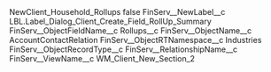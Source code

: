 <?xml version="1.0" encoding="UTF-8"?>
<CustomMetadata xmlns="http://soap.sforce.com/2006/04/metadata" xmlns:xsi="http://www.w3.org/2001/XMLSchema-instance" xmlns:xsd="http://www.w3.org/2001/XMLSchema">
    <label>NewClient_Household_Rollups</label>
    <protected>false</protected>
    <values>
        <field>FinServ__NewLabel__c</field>
        <value xsi:type="xsd:string">LBL.Label_Dialog_Client_Create_Field_RollUp_Summary</value>
    </values>
    <values>
        <field>FinServ__ObjectFieldName__c</field>
        <value xsi:type="xsd:string">Rollups__c</value>
    </values>
    <values>
        <field>FinServ__ObjectName__c</field>
        <value xsi:type="xsd:string">AccountContactRelation</value>
    </values>
    <values>
        <field>FinServ__ObjectRTNamespace__c</field>
        <value xsi:type="xsd:string">Industries</value>
    </values>
    <values>
        <field>FinServ__ObjectRecordType__c</field>
        <value xsi:nil="true"/>
    </values>
    <values>
        <field>FinServ__RelationshipName__c</field>
        <value xsi:nil="true"/>
    </values>
    <values>
        <field>FinServ__ViewName__c</field>
        <value xsi:type="xsd:string">WM_Client_New_Section_2</value>
    </values>
</CustomMetadata>
